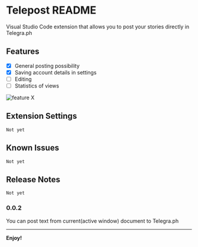 # Telepost README

Visual Studio Code extension that allows you to post your stories directly in Telegra.ph

## Features

- [x] General posting possibility
- [x] Saving account details in settings
- [ ] Editing
- [ ] Statistics of views

![feature X](https://telegra.ph/file/94e4aa8a10d6b186dc85f.gif)

## Extension Settings

`Not yet`

## Known Issues

`Not yet`

## Release Notes

`Not yet`

### 0.0.2

You can post text from current(active window) document to Telegra.ph

-----------------------------------------------------------------------------------------------------------

**Enjoy!**
